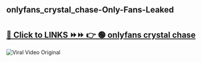 
 ## onlyfans_crystal_chase-Only-Fans-Leaked

# <h2><a href="https://clipsfans.com/onlyfans_crystal_chase&ref=git">🔗 Click to LINKS ⏩⏩ 👉 🟢 onlyfans crystal chase </a></h2>

<a href="https://clipsfans.com/onlyfans_crystal_chase&ref=git" rel="nofollow" data-target="animated-image.originalLink"><img src="https://i.ibb.co.com/xMMVF88/686577567.gif" alt="Viral Video Original" style="max-width: 100%; display: inline-block;" data-target="animated-image.originalImage"></a>
